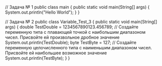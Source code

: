 // Задача № 1
public class main {
    public static void main(String[] args) {
        System.out.println("Hello World");
   }
}


// Задача № 2
public class Variable_Test_3 {
    public static void main(String[] args) {
        double TestDouble =  1234567890123.456789; //  Создайте переменную типа с плавающей точкой с наибольшим 
                                                        диапазоном чисел. Присвойте ей произвольное дробное значение
        System.out.println(TestDouble);
        byte TestByte = 127; // Создайте переменную целочисленного типа с наименьшим диапазоном чисел. Присвойте ей 
                                 наибольшее возможное значение
        System.out.println(TestByte);
    }
}
